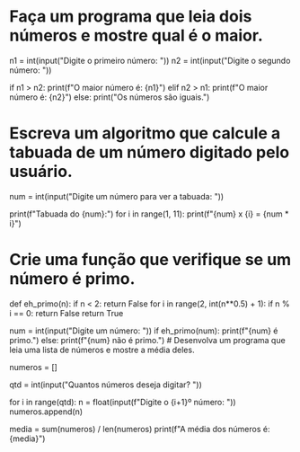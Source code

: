 # Faça um programa que leia dois números e mostre qual é o maior.

n1 = int(input("Digite o primeiro número: "))
n2 = int(input("Digite o segundo número: "))

if n1 > n2:
    print(f"O maior número é: {n1}")
elif n2 > n1:
    print(f"O maior número é: {n2}")
else:
    print("Os números são iguais.")


# Escreva um algoritmo que calcule a tabuada de um número digitado pelo usuário.

num = int(input("Digite um número para ver a tabuada: "))

print(f"Tabuada do {num}:")
for i in range(1, 11):
    print(f"{num} x {i} = {num * i}")


# Crie uma função que verifique se um número é primo.

def eh_primo(n):
    if n < 2:
        return False
    for i in range(2, int(n**0.5) + 1):
        if n % i == 0:
            return False
    return True

num = int(input("Digite um número: "))
if eh_primo(num):
    print(f"{num} é primo.")
else:
    print(f"{num} não é primo.")                                                                                    # Desenvolva um programa que leia uma lista de números e mostre a média deles.

numeros = []

qtd = int(input("Quantos números deseja digitar? "))

for i in range(qtd):
    n = float(input(f"Digite o {i+1}º número: "))
    numeros.append(n)

media = sum(numeros) / len(numeros)
print(f"A média dos números é: {media}")
